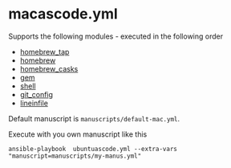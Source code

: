 # macascode.yml

Supports the following modules - executed in the following order

* [homebrew_tap](http://docs.ansible.com/ansible/latest/homebrew_tap_module.html)
* [homebrew](http://docs.ansible.com/ansible/latest/homebrew_module.html)
* [homebrew_casks](http://docs.ansible.com/ansible/latest/homebrew_cask_module.html)
* [gem](http://docs.ansible.com/ansible/latest/gem_module.html)
* [shell](http://docs.ansible.com/ansible/latest/shell_module.html)
* [git_config](http://docs.ansible.com/ansible/latest/git_config_module.html)
* [lineinfile](http://docs.ansible.com/ansible/latest/lineinfile_module.html)


Default manuscript is `manuscripts/default-mac.yml`.

Execute with you own manuscript like this

```shell
ansible-playbook  ubuntuascode.yml --extra-vars "manuscript=manuscripts/my-manus.yml"

